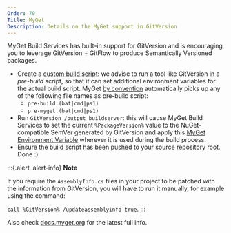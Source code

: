 ```yaml
---
Order: 70
Title: MyGet
Description: Details on the MyGet support in GitVersion
---
```


MyGet Build Services has built-in support for GitVersion and is encouraging you
to leverage GitVersion + GitFlow to produce Semantically Versioned packages.

* Create a [custom build script](http://docs.myget.org/docs/reference/custom-build-scripts):
we advise to run a tool like GitVersion in a *pre-build* script, so that it can
set additional environment variables for the actual build script. MyGet
[by convention](http://docs.myget.org/docs/reference/build-services#Pre-_and_post-build_steps)
automatically picks up any of the following file names as pre-build script:
  * `pre-build.(bat|cmd|ps1)`
  * `pre-myget.(bat|cmd|ps1)`
* Run `GitVersion /output buildserver`: this will cause MyGet Build Services to
set the current `%PackageVersion%` value to the NuGet-compatible SemVer
generated by GitVersion and apply this [MyGet Environment Variable](http://docs.myget.org/docs/reference/build-services#Available_Environment_Variables)
wherever it is used during the build process.
* Ensure the build script has been pushed to your source repository root. Done :)

:::{.alert .alert-info}
**Note**

If you require the `AssemblyInfo.cs` files in your project to be patched
with the information from GitVersion, you will have to run it manually, for
example using the command:

`call %GitVersion% /updateassemblyinfo true`.
:::

Also check [docs.myget.org](http://docs.myget.org/docs/reference/build-services#GitVersion_and_Semantic_Versioning)
for the latest full info.
